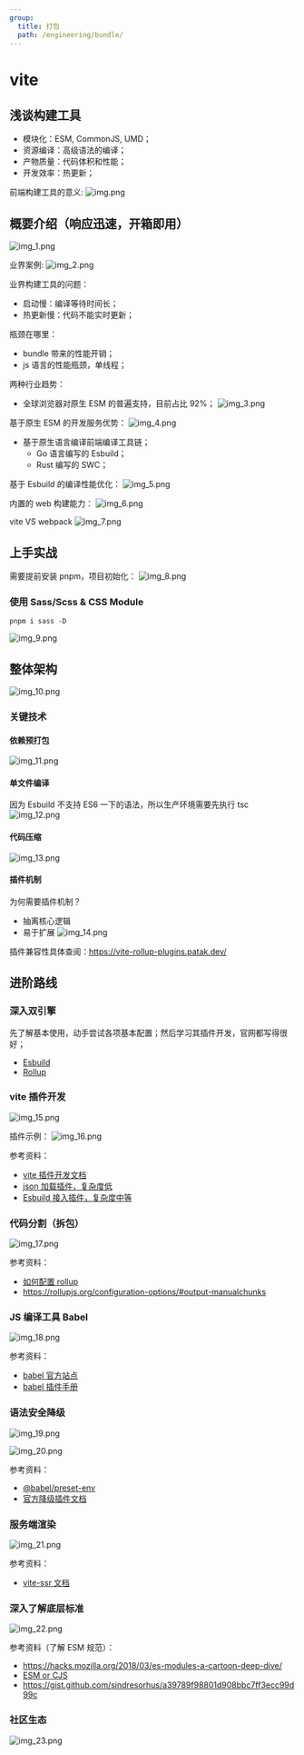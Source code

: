 ```yaml
---
group:
  title: 打包
  path: /engineering/bundle/
---
```


# vite

## 浅谈构建工具

- 模块化：ESM, CommonJS, UMD；
- 资源编译：高级语法的编译；
- 产物质量：代码体积和性能；
- 开发效率：热更新；

前端构建工具的意义: ![img.png](./imgs/img.png)

## 概要介绍（响应迅速，开箱即用）

![img_1.png](./imgs/img_1.png)

业界案例: ![img_2.png](./imgs/img_2.png)

业界构建工具的问题：

- 启动慢：编译等待时间长；
- 热更新慢：代码不能实时更新；

瓶颈在哪里：

- bundle 带来的性能开销；
- js 语言的性能瓶颈，单线程；

两种行业趋势：

- 全球浏览器对原生 ESM 的普遍支持，目前占比 92%； ![img_3.png](./imgs/img_3.png)

基于原生 ESM 的开发服务优势： ![img_4.png](./imgs/img_4.png)

- 基于原生语言编译前端编译工具链；
  - Go 语言编写的 Esbuild；
  - Rust 编写的 SWC；

基于 Esbuild 的编译性能优化： ![img_5.png](./imgs/img_5.png)

内置的 web 构建能力： ![img_6.png](./imgs/img_6.png)

vite VS webpack ![img_7.png](./imgs/img_7.png)

## 上手实战

需要提前安装 pnpm，项目初始化： ![img_8.png](./imgs/img_8.png)

### 使用 Sass/Scss & CSS Module

`pnpm i sass -D`

![img_9.png](./imgs/img_9.png)

## 整体架构

![img_10.png](./imgs/img_10.png)

### 关键技术

#### 依赖预打包

![img_11.png](./imgs/img_11.png)

#### 单文件编译

因为 Esbuild 不支持 ES6 一下的语法，所以生产环境需要先执行 tsc ![img_12.png](./imgs/img_12.png)

#### 代码压缩

![img_13.png](./imgs/img_13.png)

#### 插件机制

为何需要插件机制？

- 抽离核心逻辑
- 易于扩展 ![img_14.png](./imgs/img_14.png)

插件兼容性具体查阅：https://vite-rollup-plugins.patak.dev/

## 进阶路线

### 深入双引擎

先了解基本使用，动手尝试各项基本配置；然后学习其插件开发，官网都写得很好；

- [Esbuild](https://esbuild.github.io/)
- [Rollup](https://rollupjs.org/)

### vite 插件开发

![img_15.png](./imgs/img_15.png)

插件示例： ![img_16.png](./imgs/img_16.png)

参考资料：

- [vite 插件开发文档](https://cn.vitejs.dev/guide/api-plugin.html)
- [json 加载插件，复杂度低](https://bytedance.feishu.cn/file/boxcn7cEYnWeDU4GDyTKHBrPr5c?office_edit=1)
- [Esbuild 接入插件，复杂度中等](https://github.com/vitejs/vite/blob/main/packages/vite/src/node/plugins/esbuild.ts)

### 代码分割（拆包）

![img_17.png](./imgs/img_17.png)

参考资料：

- [如何配置 rollup](https://cn.vitejs.dev/config/build-options.html#build-rollupoptions)
- https://rollupjs.org/configuration-options/#output-manualchunks

### JS 编译工具 Babel

![img_18.png](./imgs/img_18.png)

参考资料：

- [babel 官方站点](https://babeljs.io/docs/)
- [babel 插件手册](https://github.com/jamiebuilds/babel-handbook/blob/master/translations/zh-Hans/plugin-handbook.md)

### 语法安全降级

![img_19.png](./imgs/img_19.png)

![img_20.png](./imgs/img_20.png)

参考资料：

- [@babel/preset-env](https://babeljs.io/docs/babel-preset-env)
- [官方降级插件文档](https://github.com/vitejs/vite/tree/main/packages/plugin-legacy)

### 服务端渲染

![img_21.png](./imgs/img_21.png)

参考资料：

- [vite-ssr 文档](https://cn.vitejs.dev/guide/ssr.html)

### 深入了解底层标准

![img_22.png](./imgs/img_22.png)

参考资料（了解 ESM 规范）：

- https://hacks.mozilla.org/2018/03/es-modules-a-cartoon-deep-dive/
- [ESM or CJS](https://antfu.me/posts/publish-esm-and-cjs)
- https://gist.github.com/sindresorhus/a39789f98801d908bbc7ff3ecc99d99c

### 社区生态

![img_23.png](./imgs/img_23.png)
